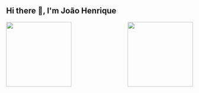## Hi there 👋, I'm João Henrique

<div align="center">
  <a href="https://github.com/joaohgp-dev">
    <img height=176 align="left" src="https://github-readme-stats.vercel.app/api?username=joaohgp-dev&show_icons=true&theme=gotham" />
  </a>
  <a href="https://github.com/joaohgp-dev/convoychat">
    <img height=176 align="right" src="https://github-readme-stats.vercel.app/api/top-langs/?username=joaohgp-dev&size_weight=0.5&count_weight=0.5&theme=gotham&layout=compact&card_width=320" />
  </a>
</div>
